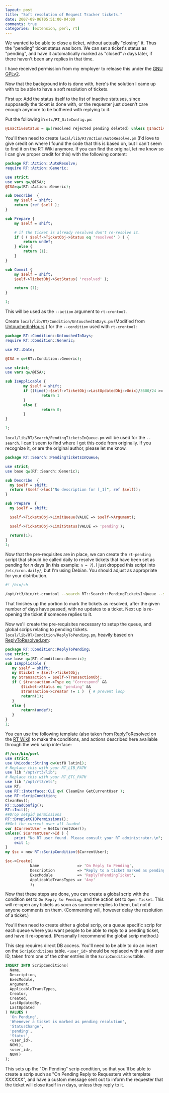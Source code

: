 ```yaml
--- 
layout: post
title: "Soft resolution of Request Tracker tickets."
date: 2007-09-06T05:51:00-04:00
comments: true
categories: [extension, perl, rt]
---
```


We wanted to be able to close a ticket, without actually "closing" it.
Thus the "pending" ticket status was born.  We can set a ticket's
status as "pending", and have it automatically marked as "closed" _n_
days later, if there haven't been any replies in that time.

I have received permission from my employer to release this under the
[GNU GPLv2][gpl-license].

Now that the background info is done with, here's the solution I came
up with to be able to have a soft resolution of tickets.

First up: Add the status itself to the list of inactive statuses,
since supposedly the ticket is done with, or the requester just
doesn't care enough anymore to be bothered with replying to it.

Put the following in `etc/RT_SiteConfig.pm`:

``` perl etc/RT_SiteConfig.pm
@InactiveStatus = qw(resolved rejected pending deleted) unless @InactiveStatus;
```

You'll then need to create `local/lib/RT/Action/AutoResolve.pm`
(I'd love to give credit on where I found the code that this is based on, but
I can't seem to find it on the RT Wiki anymore.  If you can find the original,
let me know so I can give proper credit for this) with the following content:

``` perl local/lib/RT/Action/AutoResolve.pm
package RT::Action::AutoResolve;
require RT::Action::Generic;

use strict;
use vars qw/@ISA/;
@ISA=qw(RT::Action::Generic);

sub Describe  {
    my $self = shift;
    return (ref $self );
}

sub Prepare {
    my $self = shift;

    # if the ticket is already resolved don't re-resolve it.
    if ( ( $self->TicketObj->Status eq 'resolved' ) ) {
        return undef;
    } else {
        return (1);
    }
}

sub Commit {
    my $self = shift;
    $self->TicketObj->SetStatus( 'resolved' );

    return (1);
}

1;
```

This will be used as the `--action` argument to `rt-crontool`.

Create `local/lib/RT/Condition/UntouchedInDays.pm` (Modified from
[UntouchedInHours][UntouchedInHours].)  for the `--condition` used
with `rt-crontool`:

``` perl local/lib/RT/Condition/UntouchedInDays.pm
package RT::Condition::UntouchedInDays;
require RT::Condition::Generic;

use RT::Date;

@ISA = qw(RT::Condition::Generic);

use strict;
use vars qw/@ISA/;

sub IsApplicable {
        my $self = shift;
        if ((time()-$self->TicketObj->LastUpdatedObj->Unix)/3600/24 >= $self->Argument) {
                return 1
        }
        else {
                return 0;
        }
}

1;
```

`local/lib/RT/Search/PendingTicketsInQueue.pm` will be used for the
`--search`.  I can't seem to find where I got this code from
originally.  If you recognize it, or are the original author, please
let me know.

``` perl local/lib/RT/Search/PendingTicketsInQueue.pm
package RT::Search::PendingTicketsInQueue;

use strict;
use base qw(RT::Search::Generic);

sub Describe  {
  my $self = shift;
  return ($self->loc("No description for [_1]", ref $self));
}

sub Prepare  {
  my $self = shift;

  $self->TicketsObj->LimitQueue(VALUE => $self->Argument);

  $self->TicketsObj->LimitStatus(VALUE => 'pending');

  return(1);
}
1;
```

Now that the pre-requisites are in place, we can create the
`rt-pending` script that should be called daily to resolve tickets
that have been set as pending for _n_ days (in this example: `n = 7`).
I just dropped this script into `/etc/cron.daily/`, but I'm using
Debian.  You should adjust as appropriate for your distribution.

``` sh /etc/cron.daily/rt-pending
#! /bin/sh

/opt/rt3/bin/rt-crontool --search RT::Search::PendingTicketsInQueue --search-arg 'Help Desk' --condition RT::Condition::UntouchedInDays --condition-arg 7 --action RT::Action::AutoResolve
```

That finishes up the portion to mark the tickets as resolved, after the given
number of days have passed, with no updates to a ticket.  Next up is re-opening
the ticket if someone replies to it.

Now we'll create the pre-requisites necessary to setup the queue, and global
scrips relating to pending tickets.
`local/lib/RT/Condition/ReplyToPending.pm`, heavily based on [ReplyToResolved.pm][ReplyToResolved.pm]:

``` perl local/lib/RT/Condition/ReplyToPending.pm
package RT::Condition::ReplyToPending;
use strict;
use base qw(RT::Condition::Generic);
sub IsApplicable {
   my $self = shift;
   my $ticket = $self->TicketObj;
   my $transaction = $self->TransactionObj;
   if ( $transaction->Type eq 'Correspond' &&
       $ticket->Status eq 'pending' &&
       $transaction->Creator != 1 )  { # prevent loop
       return(1);
   }
   else {
       return(undef);
   }
}
1;
```

You can use the following template (also taken from
[ReplyToResolved][ReplyToResolved.pm] on the [RT Wiki][RT Wiki]) to
make the conditions, and actions described here available through the
web scrip interface:

``` perl Script to create RT conditions
#!/usr/bin/perl
use strict;
use Unicode::String qw(utf8 latin1);
# Replace this with your RT_LIB_PATH
use lib "/opt/rt3/lib";
# Replace this with your RT_ETC_PATH
use lib "/opt/rt3/etc";
use RT;
use RT::Interface::CLI qw( CleanEnv GetCurrentUser );
use RT::ScripCondition;
CleanEnv();
RT::LoadConfig();
RT::Init();
##Drop setgid permissions
RT::DropSetGIDPermissions();
##Get the current user all loaded
our $CurrentUser = GetCurrentUser();
unless( $CurrentUser->Id ) {
    print "No RT user found. Please consult your RT administrator.\n";
    exit 1;
}
my $sc = new RT::ScripCondition($CurrentUser);

$sc->Create(
           Name                 => 'On Reply to Pending',
           Description          => "Reply to a ticket marked as pending.",
           ExecModule           => 'ReplyToPendingTicket',
           ApplicableTransTypes => 'Any'
           );
```

Now that these steps are done, you can create a global scrip with the
condition set to `On Reply to Pending`, and the action set to `Open
Ticket`.  This will re-open any tickets as soon as someone replies to
them, but not if anyone comments on them.  (Commenting will, however
delay the resolution of a ticket.)

You'll then need to create either a global scrip, or a queue specific
scrip for each queue where you want people to be able to reply to a
pending ticket, and have it re-opened. (Personally I recommend the
global scrip method.)

This step requires direct DB access.  You'll need to be able to do an insert on
the `ScripConditions` table. `<user_id>` should be replaced with a valid user
ID, taken from one of the other entries in the `ScripConditions` table.

``` sql
INSERT INTO ScripConditions(
  Name,
  Description,
  ExecModule,
  Argument,
  ApplicableTransTypes,
  Creator,
  Created,
  LastUpdatedBy,
  LastUpdated
) VALUES (
  'On Pending',
  'Whenever a ticket is marked as pending resolution',
  'StatusChange',
  'pending',
  'Status',
  <user_id>,
  NOW(),
  <user_id>,
  NOW()
);
```

This sets up the "On Pending" scrip condition, so that you'll be able
to create a scrip such as "On Pending Reply to Requesters with
template XXXXXX", and have a custom message sent out to inform the
requester that the ticket will close itself in _n_ days, unless they
reply to it.

[RT Wiki]: http://wiki.bestpractical.com/ "RT Wiki"
[ReplyToResolved.pm]: http://wiki.bestpractical.com/view/ReplyToResolved "ReplyToResolved on RT Wiki"
[UntouchedInHours]: http://wiki.bestpractical.com/view/UntouchedInHours "UntouchedInHours on RT Wiki"
[gpl-license]: http://www.gnu.org/copyleft/gpl.html "GNU GPLv2"

